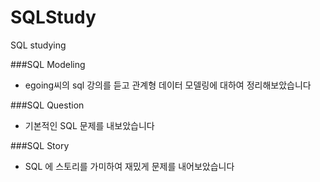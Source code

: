 # SQLStudy
SQL studying

###SQL Modeling
 * egoing씨의 sql 강의를 듣고 관계형 데이터 모델링에 대하여 정리해보았습니다
 
###SQL Question
 * 기본적인 SQL 문제를 내보았습니다
 
###SQL Story
 * SQL 에 스토리를 가미하여 재밌게 문제를 내어보았습니다
  
